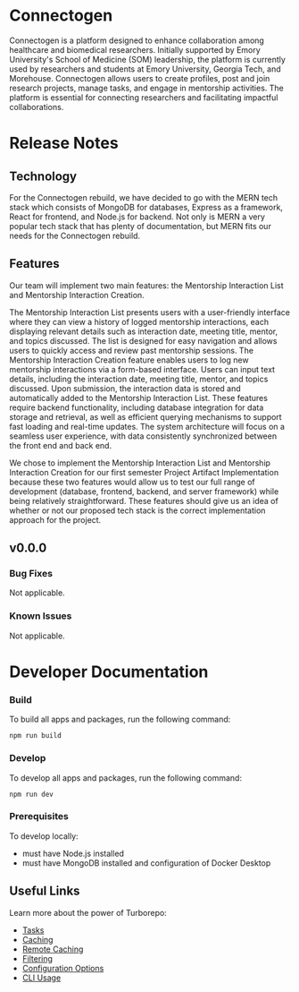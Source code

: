 # Connectogen

Connectogen is a platform designed to enhance collaboration among healthcare and biomedical researchers. Initially supported by Emory University's School of Medicine (SOM) leadership, the platform is currently used by researchers and students at Emory University, Georgia Tech, and Morehouse. Connectogen allows users to create profiles, post and join research projects, manage tasks, and engage in mentorship activities. The platform is essential for connecting researchers and facilitating impactful collaborations.

# Release Notes

## Technology

For the Connectogen rebuild, we have decided to go with the MERN tech stack which consists of MongoDB for databases, Express as a framework, React for frontend, and Node.js for backend. Not only is MERN a very popular tech stack that has plenty of documentation, but MERN fits our needs for the Connectogen rebuild.

## Features

Our team will implement two main features: the Mentorship Interaction List and Mentorship Interaction Creation.

The Mentorship Interaction List presents users with a user-friendly interface where they can view a history of logged mentorship interactions, each displaying relevant details such as interaction date, meeting title, mentor, and topics discussed. The list is designed for easy navigation and allows users to quickly access and review past mentorship sessions.
The Mentorship Interaction Creation feature enables users to log new mentorship interactions via a form-based interface. Users can input text details, including the interaction date, meeting title, mentor, and topics discussed. Upon submission, the interaction data is stored and automatically added to the Mentorship Interaction List.
These features require backend functionality, including database integration for data storage and retrieval, as well as efficient querying mechanisms to support fast loading and real-time updates. The system architecture will focus on a seamless user experience, with data consistently synchronized between the front end and back end.

We chose to implement the Mentorship Interaction List and Mentorship Interaction Creation for our first semester Project Artifact Implementation because these two features would allow us to test our full range of development (database, frontend, backend, and server framework) while being relatively straightforward. These features should give us an idea of whether or not our proposed tech stack is the correct implementation approach for the project. 

## v0.0.0

### Bug Fixes

Not applicable.

### Known Issues

Not applicable.

# Developer Documentation

### Build

To build all apps and packages, run the following command:

```
npm run build
```

### Develop

To develop all apps and packages, run the following command:

```
npm run dev
```

### Prerequisites

To develop locally:

- must have Node.js installed
- must have MongoDB installed and configuration of Docker Desktop

## Useful Links

Learn more about the power of Turborepo:

- [Tasks](https://turbo.build/repo/docs/core-concepts/monorepos/running-tasks)
- [Caching](https://turbo.build/repo/docs/core-concepts/caching)
- [Remote Caching](https://turbo.build/repo/docs/core-concepts/remote-caching)
- [Filtering](https://turbo.build/repo/docs/core-concepts/monorepos/filtering)
- [Configuration Options](https://turbo.build/repo/docs/reference/configuration)
- [CLI Usage](https://turbo.build/repo/docs/reference/command-line-reference)
